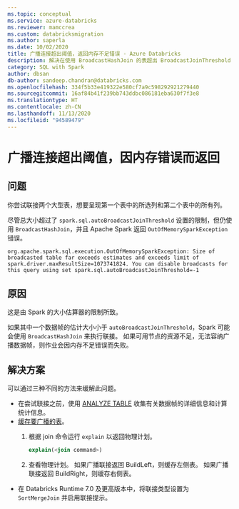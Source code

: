 ```yaml
---
ms.topic: conceptual
ms.service: azure-databricks
ms.reviewer: mamccrea
ms.custom: databricksmigration
ms.author: saperla
ms.date: 10/02/2020
title: 广播连接超出阈值，返回内存不足错误 - Azure Databricks
description: 解决在使用 BroadcastHashJoin 的表超出 BroadcastJoinThreshold 时出现的 Apache Spark OutOfMemorySparkException 错误。
category: SQL with Spark
author: dbsan
db-author: sandeep.chandran@databricks.com
ms.openlocfilehash: 334f5b33e419322e580cf7a9c598292921279440
ms.sourcegitcommit: 16af84b41f239bb743ddbc086181eba630f7f3e8
ms.translationtype: HT
ms.contentlocale: zh-CN
ms.lasthandoff: 11/13/2020
ms.locfileid: "94589479"
---
```

# <a name="broadcast-join-exceeds-threshold-returns-out-of-memory-error"></a>广播连接超出阈值，因内存错误而返回

## <a name="problem"></a>问题

你尝试联接两个大型表，想要呈现第一个表中的所选列和第二个表中的所有列。

尽管总大小超过了 `spark.sql.autoBroadcastJoinThreshold` 设置的限制，但仍使用 `BroadcastHashJoin`，并且 Apache Spark 返回 `OutOfMemorySparkException` 错误。

```console
org.apache.spark.sql.execution.OutOfMemorySparkException: Size of broadcasted table far exceeds estimates and exceeds limit of spark.driver.maxResultSize=1073741824. You can disable broadcasts for this query using set spark.sql.autoBroadcastJoinThreshold=-1
```

## <a name="cause"></a>原因

这是由 Spark 的大小估算器的限制所致。

如果其中一个数据帧的估计大小小于 `autoBroadcastJoinThreshold`，Spark 可能会使用 `BroadcastHashJoin` 来执行联接。 如果可用节点的资源不足，无法容纳广播数据帧，则作业会因内存不足错误而失败。

## <a name="solution"></a>解决方案

可以通过三种不同的方法来缓解此问题。

* 在尝试联接之前，使用 [ANALYZE TABLE](/databricks/spark/latest/spark-sql/language-manual/analyze-table) 收集有关数据帧的详细信息和计算统计信息。
* [缓存要广播的表](/databricks/spark/latest/spark-sql/language-manual/cache-table)。
  1. 根据 join 命令运行 `explain` 以返回物理计划。

     ```sql
     explain(<join command>)
     ```

  2. 查看物理计划。 如果广播联接返回 BuildLeft，则缓存左侧表。 如果广播联接返回 BuildRight，则缓存右侧表。
* 在 Databricks Runtime 7.0 及更高版本中，将联接类型设置为 `SortMergeJoin` 并启用联接提示。